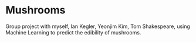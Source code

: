 # Mushrooms
Group project with myself, Ian Kegler, Yeonjim Kim, Tom Shakespeare, using Machine Learning to predict the edibility of mushrooms.
